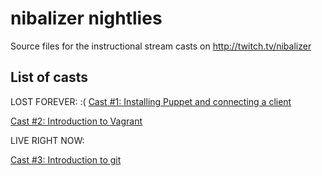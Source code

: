 nibalizer nightlies
===================

Source files for the instructional stream casts on http://twitch.tv/nibalizer



List of casts
-------------


LOST FOREVER: :( [Cast #1: Installing Puppet and connecting a client](http://www.twitch.tv/nibalizer/b/512675059)

[Cast #2: Introduction to Vagrant](http://www.twitch.tv/nibalizer/c/3935177)

LIVE RIGHT NOW:

[Cast #3: Introduction to git](http://www.twitch.tv/nibalizer)
